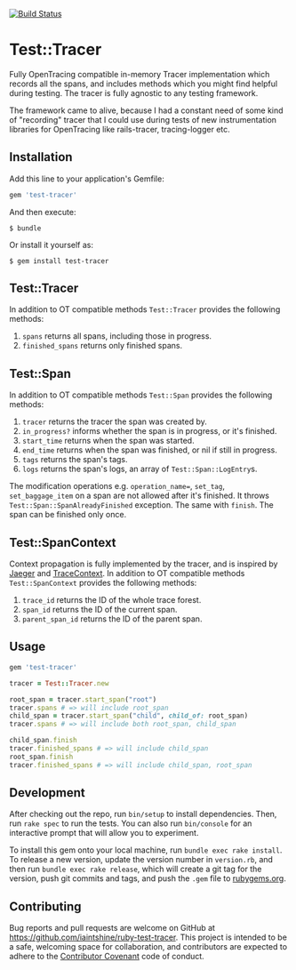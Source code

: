 [![Build Status](https://travis-ci.org/iaintshine/ruby-test-tracer.svg?branch=master)](https://travis-ci.org/iaintshine/ruby-test-tracer)
# Test::Tracer

Fully OpenTracing compatible in-memory Tracer implementation which records all the spans, and includes methods which you might find helpful during testing. The tracer is fully agnostic to any testing framework.

The framework came to alive, because I had a constant need of some kind of "recording" tracer that I could use during tests of new instrumentation libraries for OpenTracing like rails-tracer, tracing-logger etc.

## Installation

Add this line to your application's Gemfile:

```ruby
gem 'test-tracer'
```

And then execute:

    $ bundle

Or install it yourself as:

    $ gem install test-tracer

## Test::Tracer

In addition to OT compatible methods `Test::Tracer` provides the following methods:

1. `spans` returns all spans, including those in progress.
2. `finished_spans` returns only finished spans.

## Test::Span

In addition to OT compatible methods `Test::Span` provides the following methods:

1. `tracer` returns the tracer the span was created by.
1. `in_progress?` informs whether the span is in progress, or it's finished.
2. `start_time` returns when the span was started.
2. `end_time` returns when the span was finished, or nil if still in progress.
2. `tags` returns the span's tags.
2. `logs` returns the span's logs, an array of `Test::Span::LogEntry`s.

The modification operations e.g. `operation_name=`, `set_tag`, `set_baggage_item` on a span are not allowed after it's finished. It throws `Test::Span::SpanAlreadyFinished` exception. The same with `finish`. The span can be finished only once.

## Test::SpanContext

Context propagation is fully implemented by the tracer, and is inspired by [Jaeger](http://jaeger.readthedocs.io/en/latest/) and [TraceContext](https://github.com/TraceContext/tracecontext-spec/pull/1/files). In addition to OT compatible methods `Test::SpanContext` provides the following methods:

1. `trace_id` returns the ID of the whole trace forest.
1. `span_id` returns the ID of the current span.
2. `parent_span_id` returns the ID of the parent span.

## Usage

```ruby
gem 'test-tracer'

tracer = Test::Tracer.new

root_span = tracer.start_span("root")
tracer.spans # => will include root_span
child_span = tracer.start_span("child", child_of: root_span)
tracer.spans # => will include both root_span, child_span 

child_span.finish
tracer.finished_spans # => will include child_span
root_span.finish
tracer.finished_spans # => will include child_span, root_span
```

## Development

After checking out the repo, run `bin/setup` to install dependencies. Then, run `rake spec` to run the tests. You can also run `bin/console` for an interactive prompt that will allow you to experiment.

To install this gem onto your local machine, run `bundle exec rake install`. To release a new version, update the version number in `version.rb`, and then run `bundle exec rake release`, which will create a git tag for the version, push git commits and tags, and push the `.gem` file to [rubygems.org](https://rubygems.org).

## Contributing

Bug reports and pull requests are welcome on GitHub at https://github.com/iaintshine/ruby-test-tracer. This project is intended to be a safe, welcoming space for collaboration, and contributors are expected to adhere to the [Contributor Covenant](http://contributor-covenant.org) code of conduct.

